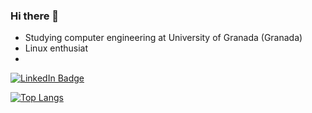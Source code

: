 ### Hi there 👋
- Studying computer engineering at University of Granada (Granada)
- Linux enthusiat
- 
<div id="badges">
  <a href="https://linkedin.com/in/timursorokin">
    <img src="https://img.shields.io/badge/LinkedIn-blue?style=for-the-badge&logo=linkedin&logoColor=white" alt="LinkedIn Badge"/>
  </a>
</div>

[![Top Langs](https://github-readme-stats.vercel.app/api/top-langs/?username=dduckduck&layout=compact&theme=vision-friendly-dark)](https://github.com/anuraghazra/github-readme-stats)
